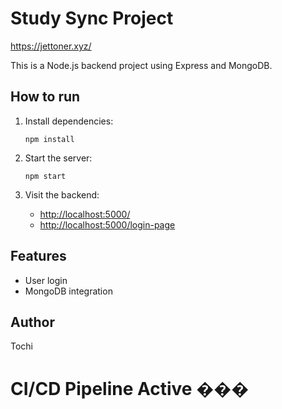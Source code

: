 # Study Sync Project

https://jettoner.xyz/

This is a Node.js backend project using Express and MongoDB.

## How to run

1. Install dependencies:

   ```
   npm install
   ```

2. Start the server:

   ```
   npm start
   ```

3. Visit the backend:
   - [http://localhost:5000/](http://localhost:5000/)
   - [http://localhost:5000/login-page](http://localhost:5000/login-page)

## Features

- User login
- MongoDB integration

## Author

Tochi

# CI/CD Pipeline Active ���
